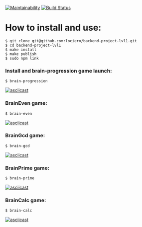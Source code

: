 [![Maintainability](https://api.codeclimate.com/v1/badges/9d21296a3bfc6fcd5503/maintainability)](https://codeclimate.com/github/lociero/backend-project-lvl1/maintainability)
[![Build Status](https://travis-ci.org/lociero/backend-project-lvl1.svg?branch=master)](https://travis-ci.org/lociero/backend-project-lvl1)  
# How to install and use:  
```
$ git clone git@github.com:lociero/backend-project-lvl1.git
$ cd backend-project-lvl1
$ make install
$ make publish
$ sudo npm link
```
### Install and brain-progression game launch:  
```
$ brain-progression
```
[![asciicast](https://asciinema.org/a/4i6g4OdRkwXdml6MazmRqUTD8.svg)](https://asciinema.org/a/4i6g4OdRkwXdml6MazmRqUTD8)  
### BrainEven game:
```
$ brain-even
```
[![asciicast](https://asciinema.org/a/sYOUttwxj1aTr5KgdPc2btUdb.svg)](https://asciinema.org/a/sYOUttwxj1aTr5KgdPc2btUdb)  
### BrainGcd game:
```
$ brain-gcd
```
[![asciicast](https://asciinema.org/a/7TyhTeNI0sJZKWBU8ErNkjLrG.svg)](https://asciinema.org/a/7TyhTeNI0sJZKWBU8ErNkjLrG)  
### BrainPrime game:
```
$ brain-prime
```
[![asciicast](https://asciinema.org/a/UeDasBItz2Yj23jeSU3xm58DO.svg)](https://asciinema.org/a/UeDasBItz2Yj23jeSU3xm58DO)  
### BrainCalc game:
```
$ brain-calc
```
[![asciicast](https://asciinema.org/a/Xjq9kAw3ipQ19fwbWYaQcCU9D.svg)](https://asciinema.org/a/Xjq9kAw3ipQ19fwbWYaQcCU9D)

